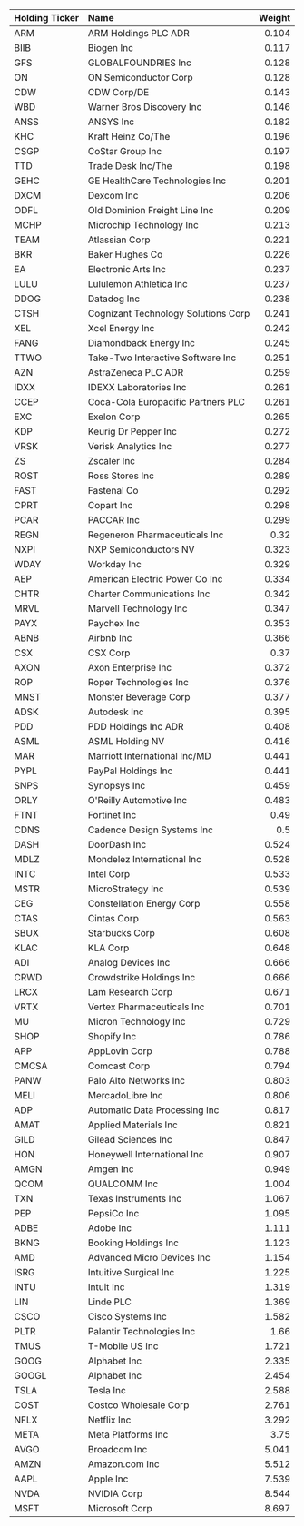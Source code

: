 | Holding Ticker   | Name                                |   Weight |
|:-----------------|:------------------------------------|---------:|
| ARM              | ARM Holdings PLC ADR                |    0.104 |
| BIIB             | Biogen Inc                          |    0.117 |
| GFS              | GLOBALFOUNDRIES Inc                 |    0.128 |
| ON               | ON Semiconductor Corp               |    0.128 |
| CDW              | CDW Corp/DE                         |    0.143 |
| WBD              | Warner Bros Discovery Inc           |    0.146 |
| ANSS             | ANSYS Inc                           |    0.182 |
| KHC              | Kraft Heinz Co/The                  |    0.196 |
| CSGP             | CoStar Group Inc                    |    0.197 |
| TTD              | Trade Desk Inc/The                  |    0.198 |
| GEHC             | GE HealthCare Technologies Inc      |    0.201 |
| DXCM             | Dexcom Inc                          |    0.206 |
| ODFL             | Old Dominion Freight Line Inc       |    0.209 |
| MCHP             | Microchip Technology Inc            |    0.213 |
| TEAM             | Atlassian Corp                      |    0.221 |
| BKR              | Baker Hughes Co                     |    0.226 |
| EA               | Electronic Arts Inc                 |    0.237 |
| LULU             | Lululemon Athletica Inc             |    0.237 |
| DDOG             | Datadog Inc                         |    0.238 |
| CTSH             | Cognizant Technology Solutions Corp |    0.241 |
| XEL              | Xcel Energy Inc                     |    0.242 |
| FANG             | Diamondback Energy Inc              |    0.245 |
| TTWO             | Take-Two Interactive Software Inc   |    0.251 |
| AZN              | AstraZeneca PLC ADR                 |    0.259 |
| IDXX             | IDEXX Laboratories Inc              |    0.261 |
| CCEP             | Coca-Cola Europacific Partners PLC  |    0.261 |
| EXC              | Exelon Corp                         |    0.265 |
| KDP              | Keurig Dr Pepper Inc                |    0.272 |
| VRSK             | Verisk Analytics Inc                |    0.277 |
| ZS               | Zscaler Inc                         |    0.284 |
| ROST             | Ross Stores Inc                     |    0.289 |
| FAST             | Fastenal Co                         |    0.292 |
| CPRT             | Copart Inc                          |    0.298 |
| PCAR             | PACCAR Inc                          |    0.299 |
| REGN             | Regeneron Pharmaceuticals Inc       |    0.32  |
| NXPI             | NXP Semiconductors NV               |    0.323 |
| WDAY             | Workday Inc                         |    0.329 |
| AEP              | American Electric Power Co Inc      |    0.334 |
| CHTR             | Charter Communications Inc          |    0.342 |
| MRVL             | Marvell Technology Inc              |    0.347 |
| PAYX             | Paychex Inc                         |    0.353 |
| ABNB             | Airbnb Inc                          |    0.366 |
| CSX              | CSX Corp                            |    0.37  |
| AXON             | Axon Enterprise Inc                 |    0.372 |
| ROP              | Roper Technologies Inc              |    0.376 |
| MNST             | Monster Beverage Corp               |    0.377 |
| ADSK             | Autodesk Inc                        |    0.395 |
| PDD              | PDD Holdings Inc ADR                |    0.408 |
| ASML             | ASML Holding NV                     |    0.416 |
| MAR              | Marriott International Inc/MD       |    0.441 |
| PYPL             | PayPal Holdings Inc                 |    0.441 |
| SNPS             | Synopsys Inc                        |    0.459 |
| ORLY             | O'Reilly Automotive Inc             |    0.483 |
| FTNT             | Fortinet Inc                        |    0.49  |
| CDNS             | Cadence Design Systems Inc          |    0.5   |
| DASH             | DoorDash Inc                        |    0.524 |
| MDLZ             | Mondelez International Inc          |    0.528 |
| INTC             | Intel Corp                          |    0.533 |
| MSTR             | MicroStrategy Inc                   |    0.539 |
| CEG              | Constellation Energy Corp           |    0.558 |
| CTAS             | Cintas Corp                         |    0.563 |
| SBUX             | Starbucks Corp                      |    0.608 |
| KLAC             | KLA Corp                            |    0.648 |
| ADI              | Analog Devices Inc                  |    0.666 |
| CRWD             | Crowdstrike Holdings Inc            |    0.666 |
| LRCX             | Lam Research Corp                   |    0.671 |
| VRTX             | Vertex Pharmaceuticals Inc          |    0.701 |
| MU               | Micron Technology Inc               |    0.729 |
| SHOP             | Shopify Inc                         |    0.786 |
| APP              | AppLovin Corp                       |    0.788 |
| CMCSA            | Comcast Corp                        |    0.794 |
| PANW             | Palo Alto Networks Inc              |    0.803 |
| MELI             | MercadoLibre Inc                    |    0.806 |
| ADP              | Automatic Data Processing Inc       |    0.817 |
| AMAT             | Applied Materials Inc               |    0.821 |
| GILD             | Gilead Sciences Inc                 |    0.847 |
| HON              | Honeywell International Inc         |    0.907 |
| AMGN             | Amgen Inc                           |    0.949 |
| QCOM             | QUALCOMM Inc                        |    1.004 |
| TXN              | Texas Instruments Inc               |    1.067 |
| PEP              | PepsiCo Inc                         |    1.095 |
| ADBE             | Adobe Inc                           |    1.111 |
| BKNG             | Booking Holdings Inc                |    1.123 |
| AMD              | Advanced Micro Devices Inc          |    1.154 |
| ISRG             | Intuitive Surgical Inc              |    1.225 |
| INTU             | Intuit Inc                          |    1.319 |
| LIN              | Linde PLC                           |    1.369 |
| CSCO             | Cisco Systems Inc                   |    1.582 |
| PLTR             | Palantir Technologies Inc           |    1.66  |
| TMUS             | T-Mobile US Inc                     |    1.721 |
| GOOG             | Alphabet Inc                        |    2.335 |
| GOOGL            | Alphabet Inc                        |    2.454 |
| TSLA             | Tesla Inc                           |    2.588 |
| COST             | Costco Wholesale Corp               |    2.761 |
| NFLX             | Netflix Inc                         |    3.292 |
| META             | Meta Platforms Inc                  |    3.75  |
| AVGO             | Broadcom Inc                        |    5.041 |
| AMZN             | Amazon.com Inc                      |    5.512 |
| AAPL             | Apple Inc                           |    7.539 |
| NVDA             | NVIDIA Corp                         |    8.544 |
| MSFT             | Microsoft Corp                      |    8.697 |